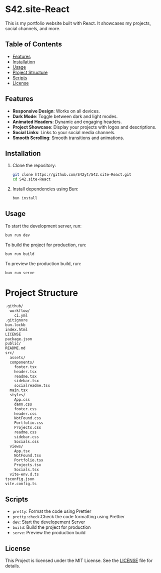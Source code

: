 # S42.site-React

This is my portfolio website built with React. It showcases my projects, social channels, and more.

## Table of Contents

- [Features](#features)
- [Installation](#installation)
- [Usage](#usage)
- [Project Structure](#project-structure)
- [Scripts](#scripts)
- [License](#license)

## Features

- **Responsive Design**: Works on all devices.
- **Dark Mode**: Toggle between dark and light modes.
- **Animated Headers**: Dynamic and engaging headers.
- **Project Showcase**: Display your projects with logos and descriptions.
- **Social Links**: Links to your social media channels.
- **Smooth Scrolling**: Smooth transitions and animations.

## Installation

1. Clone the repository:
    ```sh
    git clone https://github.com/S42yt/S42.site-React.git
    cd S42.site-React
    ```

2. Install dependencies using Bun:
    ```sh
    bun install
    ```

## Usage

To start the development server, run:
```sh
bun run dev
```

To build the project for production, run:
```sh
bun run build
```

To preview the production build, run:
```sh
bun run serve
```

# Project Structure

```sh
.github/
  workflow/
    ci.yml
.gitignore
bun.lockb
index.html
LICENSE
package.json
public/
README.md
src/
  assets/
  components/
    footer.tsx
    header.tsx
    readme.tsx
    sidebar.tsx
    socialreadme.tsx
  main.tsx
  styles/
    App.css
    damn.css
    footer.css
    header.css
    NotFound.css
    Portfolio.css
    Projects.css
    readme.css
    sidebar.css
    Socials.css
  views/
    App.tsx
    NotFound.tsx
    Portfolio.tsx
    Projects.tsx
    Socials.tsx
  vite-env.d.ts
tsconfig.json
vite.config.ts
```

## Scripts

- `pretty`: Format the code using Prettier
- `pretty:check`:Check the code formatting using Prettier
- `dev`: Start the developement Server
- `build`: Build the project for production
- `serve`: Preview the production build

## License

This Project is licensed under the MIT License.
See the [LICENSE](License) file for details.